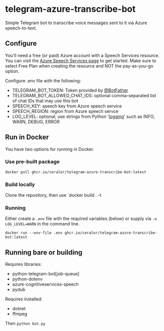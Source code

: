 # telegram-azure-transcribe-bot

Simple Telegram bot to transcribe voice messages sent to it via Azure speech-to-text.

## Configure

You'll need a free (or paid) Azure account with a Speech Services resource. You can visit the [Azure Speech Services page](https://azure.microsoft.com/en-us/products/ai-services/ai-speech) to get started. Make sure to select Free Plan when creating the resource and NOT the pay-as-you-go option.

Configure .env file with the following:
 - TELEGRAM_BOT_TOKEN: Token provided by [@BotFather](https://t.me/botfather)
 - TELEGRAM_BOT_ALLOWED_CHAT_IDS: optional comma-separated list of chat IDs that may use this bot
 - SPEECH_KEY: speech key from Azure speech service
 - SPEECH_REGION: region from Azure speech servce
 - LOG_LEVEL: optional, use strings from Python '[logging](https://docs.python.org/3.10/howto/logging.html)' such as INFO, WARN, DEBUG, ERROR

## Run in Docker

You have two options for running in Docker.

### Use pre-built package

`docker pull ghcr.io/ceralor/telegram-azure-transcribe-bot:latest`

### Build locally

Clone the repository, then use `docker build . -t <insert-local-image-name>

### Running

Either create a `.env` file with the required variables (below) or supply via `-e LOG_LEVEL=WARN` in the command line.

`docker run --env-file .env ghcr.io/ceralor/telegram-azure-transcribe-bot:latest`

## Running bare or building

Requires libraries:
 - python-telegram-bot[job-queue]
 - python-dotenv
 - azure-cognitiveservices-speech
 - pydub

Requires installed:
 - dotnet
 - ffmpeg

Then `python bot.py`